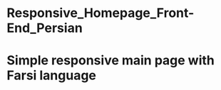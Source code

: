 # Responsive_Homepage_Front-End_Persian
<h1>
  Simple responsive main page with Farsi language
</h1>
